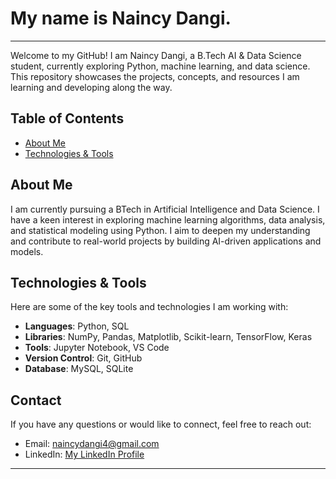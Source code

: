 # My name is Naincy Dangi.
---
Welcome to my GitHub! I am Naincy Dangi, a B.Tech AI & Data Science student, currently exploring Python, machine learning, and data science. This repository showcases the projects, concepts, and resources I am learning and developing along the way.
## Table of Contents
- [About Me](#about-me)
- [Technologies & Tools](#technologies--tools)
## About Me
I am currently pursuing a BTech in Artificial Intelligence and Data Science. I have a keen interest in exploring machine learning algorithms, data analysis, and statistical modeling using Python. I aim to deepen my understanding and contribute to real-world projects by building AI-driven applications and models.
## Technologies & Tools
Here are some of the key tools and technologies I am working with:

- **Languages**: Python, SQL
- **Libraries**: NumPy, Pandas, Matplotlib, Scikit-learn, TensorFlow, Keras
- **Tools**: Jupyter Notebook, VS Code
- **Version Control**: Git, GitHub
- **Database**: MySQL, SQLite
## Contact
If you have any questions or would like to connect, feel free to reach out:
- Email: [naincydangi4@gmail.com](mailto:naincydangi4gmail.com)
- LinkedIn: [My LinkedIn Profile](https://www.linkedin.com/in/naincy-dangi-34a6ba2b5/?utm_source=share&utm_campaign=share_via&utm_content=profile&utm_medium=android_app)
---

